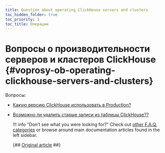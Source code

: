 ```yaml
---
title: Question about operating ClickHouse servers and clusters
toc_hidden_folder: true
toc_priority: 3
toc_title: Операции
---
```


# Вопросы о производительности серверов и кластеров ClickHouse {#voprosy-ob-operating-clickhouse-servers-and-clusters}

Вопросы:

-   [Какую версию ClickHouse использовать в Production?](production.md)
-   [Возможно ли удалить старые записи из таблицы ClickHouse??](delete-old-data.md)

    !!! info "Don’t see what you were looking for?"
        Check out [other F.A.Q. categories](../../faq/index.md) or browse around main documentation articles found in the left sidebar.

    {## [Original article](https://clickhouse.tech/docs/en/faq/production/) ##}
